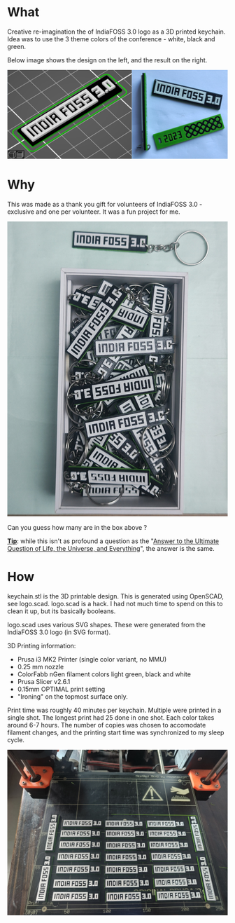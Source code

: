 # What

Creative re-imagination the of IndiaFOSS 3.0 logo as a 3D printed keychain. Idea was to use the 3 theme colors of the conference - white, black and green.

Below image shows the design on the left, and the result on the right.

![keychain-reel-to-real](keychain-reel-to-real.jpg)

# Why

This was made as a thank you gift for volunteers of IndiaFOSS 3.0 - exclusive and one per volunteer. It was a fun project for me.

![box of appreciation](output.jpg)

Can you guess how many are in the box above ?

<u>**Tip**</u>: while this isn't as profound a question as the "[Answer to the Ultimate Question of Life, the Universe, and Everything](https://www.scientificamerican.com/article/for-math-fans-a-hitchhikers-guide-to-the-number-42/)", the answer is the same.

# How

keychain.stl is the 3D printable design. This is generated using OpenSCAD, see logo.scad.  logo.scad is a hack. I had not much time to spend on this to clean it up, but its basically booleans.

logo.scad uses various SVG shapes.  These were generated from the IndiaFOSS 3.0 logo (in SVG format). 

3D Printing information:

- Prusa i3 MK2 Printer (single color variant, no MMU)
- 0.25 mm nozzle
- ColorFabb nGen filament colors light green, black and white
- Prusa Slicer v2.6.1
- 0.15mm OPTIMAL print setting
- "Ironing" on the topmost surface only.

Print time was roughly 40 minutes per keychain. Multiple were printed in a single shot. The longest print had 25 done in one shot. Each color takes around 6-7 hours. The number of copies was chosen to accomodate filament changes, and the printing start time was synchronized to my sleep cycle.


![25 in one](keychain-x25.jpg)


